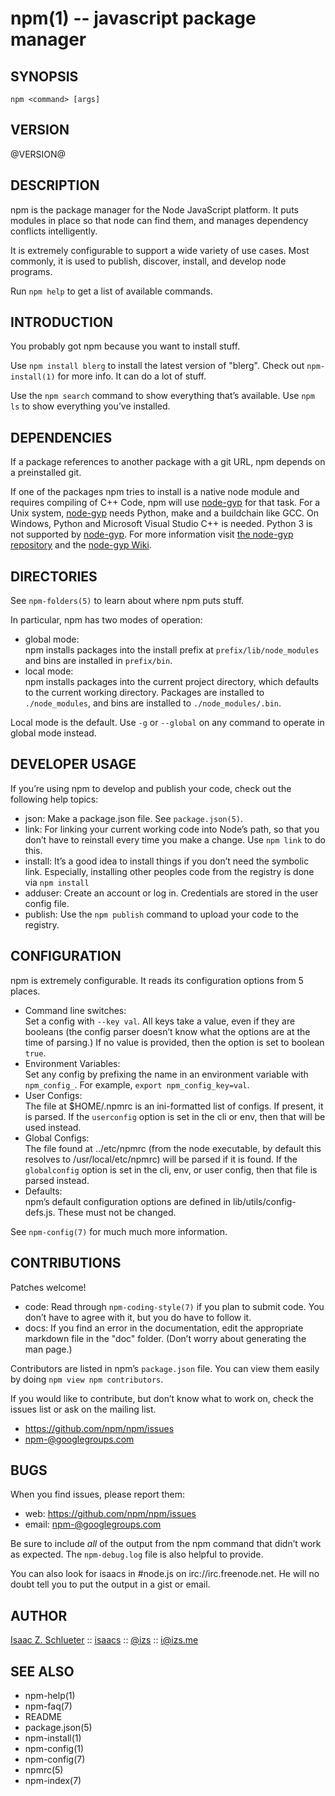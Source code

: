 npm(1) -- javascript package manager
====================================

## SYNOPSIS

    npm <command> [args]

## VERSION

@VERSION@

## DESCRIPTION

npm is the package manager for the Node JavaScript platform.  It puts
modules in place so that node can find them, and manages dependency
conflicts intelligently.

It is extremely configurable to support a wide variety of use cases.
Most commonly, it is used to publish, discover, install, and develop node
programs.

Run `npm help` to get a list of available commands.

## INTRODUCTION

You probably got npm because you want to install stuff.

Use `npm install blerg` to install the latest version of "blerg".  Check out
`npm-install(1)` for more info.  It can do a lot of stuff.

Use the `npm search` command to show everything that’s available.
Use `npm ls` to show everything you’ve installed.

## DEPENDENCIES

If a package references to another package with a git URL, npm depends
on a preinstalled git.

If one of the packages npm tries to install is a native node module and
requires compiling of C++ Code, npm will use
[node-gyp](https://github.com/TooTallNate/node-gyp) for that task.
For a Unix system, [node-gyp](https://github.com/TooTallNate/node-gyp)
needs Python, make and a buildchain like GCC. On Windows,
Python and Microsoft Visual Studio C++ is needed. Python 3 is
not supported by [node-gyp](https://github.com/TooTallNate/node-gyp).
For more information visit
[the node-gyp repository](https://github.com/TooTallNate/node-gyp) and
the [node-gyp Wiki](https://github.com/TooTallNate/node-gyp/wiki).

## DIRECTORIES

See `npm-folders(5)` to learn about where npm puts stuff.

In particular, npm has two modes of operation:

* global mode:  
  npm installs packages into the install prefix at
  `prefix/lib/node_modules` and bins are installed in `prefix/bin`.
* local mode:  
  npm installs packages into the current project directory, which
  defaults to the current working directory.  Packages are installed to
  `./node_modules`, and bins are installed to `./node_modules/.bin`.

Local mode is the default.  Use `-g` or `--global` on any command to
operate in global mode instead.

## DEVELOPER USAGE

If you’re using npm to develop and publish your code, check out the
following help topics:

* json:
  Make a package.json file.  See `package.json(5)`.
* link:
  For linking your current working code into Node’s path, so that you
  don’t have to reinstall every time you make a change.  Use
  `npm link` to do this.
* install:
  It’s a good idea to install things if you don’t need the symbolic link.
  Especially, installing other peoples code from the registry is done via
  `npm install`
* adduser:
  Create an account or log in.  Credentials are stored in the
  user config file.
* publish:
  Use the `npm publish` command to upload your code to the registry.

## CONFIGURATION

npm is extremely configurable.  It reads its configuration options from
5 places.

* Command line switches:  
  Set a config with `--key val`.  All keys take a value, even if they
  are booleans (the config parser doesn’t know what the options are at
  the time of parsing.)  If no value is provided, then the option is set
  to boolean `true`.
* Environment Variables:  
  Set any config by prefixing the name in an environment variable with
  `npm_config_`.  For example, `export npm_config_key=val`.
* User Configs:  
  The file at $HOME/.npmrc is an ini-formatted list of configs.  If
  present, it is parsed.  If the `userconfig` option is set in the cli
  or env, then that will be used instead.
* Global Configs:  
  The file found at ../etc/npmrc (from the node executable, by default
  this resolves to /usr/local/etc/npmrc) will be parsed if it is found.
  If the `globalconfig` option is set in the cli, env, or user config,
  then that file is parsed instead.
* Defaults:  
  npm’s default configuration options are defined in
  lib/utils/config-defs.js.  These must not be changed.

See `npm-config(7)` for much much more information.

## CONTRIBUTIONS

Patches welcome!

* code:
  Read through `npm-coding-style(7)` if you plan to submit code.
  You don’t have to agree with it, but you do have to follow it.
* docs:
  If you find an error in the documentation, edit the appropriate markdown
  file in the "doc" folder.  (Don’t worry about generating the man page.)

Contributors are listed in npm’s `package.json` file.  You can view them
easily by doing `npm view npm contributors`.

If you would like to contribute, but don’t know what to work on, check
the issues list or ask on the mailing list.

* <https://github.com/npm/npm/issues>
* <npm-@googlegroups.com>

## BUGS

When you find issues, please report them:

* web:
  <https://github.com/npm/npm/issues>
* email:
  <npm-@googlegroups.com>

Be sure to include *all* of the output from the npm command that didn’t work
as expected.  The `npm-debug.log` file is also helpful to provide.

You can also look for isaacs in #node.js on irc://irc.freenode.net.  He
will no doubt tell you to put the output in a gist or email.

## AUTHOR

[Isaac Z. Schlueter](http://blog.izs.me/) ::
[isaacs](https://github.com/isaacs/) ::
[@izs](http://twitter.com/izs) ::
<i@izs.me>

## SEE ALSO

* npm-help(1)
* npm-faq(7)
* README
* package.json(5)
* npm-install(1)
* npm-config(1)
* npm-config(7)
* npmrc(5)
* npm-index(7)
